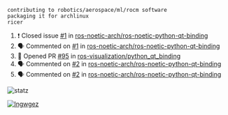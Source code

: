 ```
contributing to robotics/aerospace/ml/rocm software
packaging it for archlinux
ricer
```

<!--START_SECTION:activity-->
1. ❗️ Closed issue [#1](https://github.com/ros-noetic-arch/ros-noetic-python-qt-binding/issues/1) in [ros-noetic-arch/ros-noetic-python-qt-binding](https://github.com/ros-noetic-arch/ros-noetic-python-qt-binding)
2. 🗣 Commented on [#1](https://github.com/ros-noetic-arch/ros-noetic-python-qt-binding/issues/1) in [ros-noetic-arch/ros-noetic-python-qt-binding](https://github.com/ros-noetic-arch/ros-noetic-python-qt-binding)
3. 💪 Opened PR [#95](https://github.com/ros-visualization/python_qt_binding/pull/95) in [ros-visualization/python_qt_binding](https://github.com/ros-visualization/python_qt_binding)
4. 🗣 Commented on [#2](https://github.com/ros-noetic-arch/ros-noetic-python-qt-binding/issues/2) in [ros-noetic-arch/ros-noetic-python-qt-binding](https://github.com/ros-noetic-arch/ros-noetic-python-qt-binding)
5. 🗣 Commented on [#2](https://github.com/ros-noetic-arch/ros-noetic-python-qt-binding/issues/2) in [ros-noetic-arch/ros-noetic-python-qt-binding](https://github.com/ros-noetic-arch/ros-noetic-python-qt-binding)
<!--END_SECTION:activity-->


![statz](https://github-readme-stats.vercel.app/api?username=acxz&include_all_commits=true&show_icons=true)

[![lngwgez](https://github-readme-stats.vercel.app/api/top-langs/?username=acxz&layout=compact)](https://github.com/acxz/github-readme-stats)


<!--
**acxz/acxz** is a ✨ _special_ ✨ repository because its `README.md` (this file) appears on your GitHub profile.

Here are some ideas to get you started:

- 🔭 I’m currently working on ...
- 🌱 I’m currently learning ...
- 👯 I’m looking to collaborate on ...
- 🤔 I’m looking for help with ...
- 💬 Ask me about ...
- 📫 How to reach me: ...
- 😄 Pronouns: ...
- ⚡ Fun fact: ...
-->
